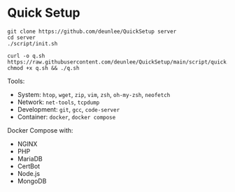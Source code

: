 # Quick Setup

```
git clone https://github.com/deunlee/QuickSetup server
cd server
./script/init.sh
```

```
curl -o q.sh https://raw.githubusercontent.com/deunlee/QuickSetup/main/script/quick.sh
chmod +x q.sh && ./q.sh
```

Tools:
- System: `htop`, `wget`, `zip`, `vim`, `zsh`, `oh-my-zsh`, `neofetch`
- Network: `net-tools`, `tcpdump`
- Development: `git`, `gcc`, `code-server`
- Container: `docker`, `docker compose`

Docker Compose with:
- NGINX
- PHP
- MariaDB
- CertBot
- Node.js
- MongoDB



